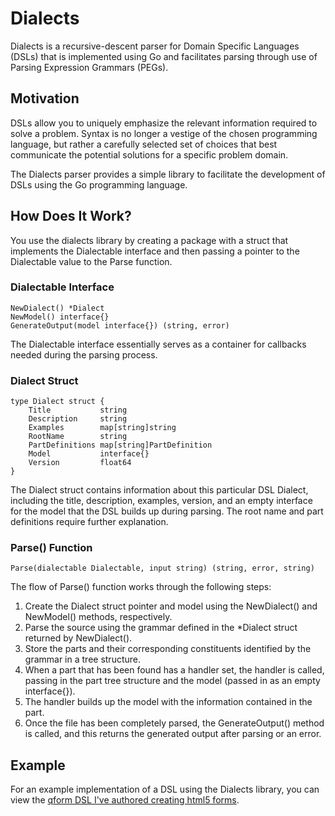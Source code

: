 # Dialects

Dialects is a recursive-descent parser for Domain Specific Languages (DSLs) that is implemented using Go and facilitates parsing through use of Parsing Expression Grammars (PEGs).

## Motivation

DSLs allow you to uniquely emphasize the relevant information required to solve a problem. Syntax is no longer a vestige of the chosen programming language, but rather a carefully selected set of choices that best communicate the potential solutions for a specific problem domain.

The Dialects parser provides a simple library to facilitate the development of DSLs using the Go programming language.

## How Does It Work?

You use the dialects library by creating a package with a struct that implements the Dialectable interface and then passing a pointer to the Dialectable value to the Parse function.

### Dialectable Interface

```
NewDialect() *Dialect
NewModel() interface{}
GenerateOutput(model interface{}) (string, error)
```

The Dialectable interface essentially serves as a container for callbacks needed during the parsing process.

### Dialect Struct

```
type Dialect struct {
	Title           string
	Description     string
	Examples        map[string]string
	RootName        string
	PartDefinitions map[string]PartDefinition
	Model           interface{}
	Version         float64
}
```

The Dialect struct contains information about this particular DSL Dialect, including the title, description, examples, version, and an empty interface for the model that the DSL builds up during parsing. The root name and part definitions require further explanation.

### Parse() Function

```
Parse(dialectable Dialectable, input string) (string, error, string)
```

The flow of Parse() function works through the following steps:

1. Create the Dialect struct pointer and model using the NewDialect() and NewModel() methods, respectively.
2. Parse the source using the grammar defined in the *Dialect struct returned by NewDialect().
3. Store the parts and their corresponding constituents identified by the grammar in a tree structure.
4. When a part that has been found has a handler set, the handler is called, passing in the part tree structure and the model (passed in as an empty interface{}).
5. The handler builds up the model with the information contained in the part.
6. Once the file has been completely parsed, the GenerateOutput() method is called, and this returns the generated output after parsing or an error.

## Example

For an example implementation of a DSL using the Dialects library, you can view the [qform DSL I've authored creating html5 forms](https://github.com/AdamJonR/qform).

